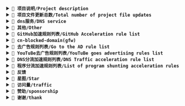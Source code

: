 <details>
<summary><code><strong>📃 项目说明/Project description<br/></strong></code></summary>
🛑Only for learning, communication, self-use, academic research use, do not commercial use!! Please comply with local laws and regulations, download must be deleted within 24 hours ！！！！<br/>
🛑仅供学习交流和自用、学术研究使用，请勿商用!!!请遵守当地法律法规，下载后24小时内必须删除！！！！<br/>
International/China accelerated ad filtering rules subscription.<br/>
国际/中国加速广告过滤规则订阅<br/>
Cold Mo (TRLI) rules is the only one to provide a global comparison of the library.<br/>
冷莫(trli)的规则唯一一个提供全球比较全的库。 <br/>
This rule is a popular rule on upstream Github and GitLab. It is not maintained by me. I only maintain the whitelist that uses this rule<br/>
该规则是上游github和gitlab热门规则，并非是我维护，我只维修使用该规则的白名单<br/>
The blacklist and whitelist have been processed, that is, the blacklist has been used, and the mistakenly killed domain name has been processed<br/>
The black and white list is global<br/>
Let me know if it was a mistake<br/>
已经处理黑白名单，即使用了黑名单，在处理的时候已经把误杀的域名处理了<br/>
黑白名单是来自全球的<br/>
误杀就告诉我<br/>
</details>

<details><summary><code><strong>📃 项目文件更新总数/Total number of project file updates<br/></strong></code></summary>

Total ad-hosts-pro 屏蔽追踪广告总数:   <br/> 

Total ad-hosts-sqlist 屏蔽追踪广告总数:    <br/> 

Total allowlist list 允许名单总数: 1148508

Total ad-youtube-hosts 屏蔽追踪广告总数: 111242

Total DNS分流加速国内规则列表总数:   <br/>

Total DNS分流加速国外规则列表总数:   <br/>

 </details>


<details>
<summary><code><strong>📃 dns服务/DNS service<br/></strong></code></summary>


<details>
<summary>📃 📃 全球dns服务/global DNS service(全球/global)[cdn]</code></summary>

<details>
<summary>📃 干净的dns-doh/Clean the DNS - doh</code></summary>

|   干净的dns-doh/Clean the DNS - doh   |🚀 链接/Link  |
|  :----:  | :----:  |
| 主doh/main doh  | https://dns-cdn.trli.club/doh/dns |
| 备doh/prepare doh| https://dns-cdn.trli.club/doh1/dns |
| 主stamps doh/main stamps doh | sdns://AgcAAAAAAAAAAAASZG5zLWNkbnMudHJsaS5jbHViCC9kb2gvZG5z |
| 备stamps doh/prepare stamps doh | sdns://AgcAAAAAAAAAAAARZG5zLWNkbi50cmxpLmNsdWIJL2RvaDEvZG5z |

</details>
<details><summary>📃 去广告ad-dns-doh/To advertising AD - DNS - doh</code></summary>

|   去广告ad-dns-doh/To advertising AD - DNS - doh   |🚀 链接/Link  |
|  :----:  | :----:  |
| 主doh/main doh  | https://dns-cdn.trli.club/doh/ad-dns |
| 备doh/prepare doh| https://dns-cdn.trli.club/doh1/ad-dns |
| 主stamps doh/main stamps doh | sdns://AgcAAAAAAAAAAAARZG5zLWNkbi50cmxpLmNsdWILL2RvaC9hZC1kbnM |
| 备stamps doh/prepare stamps doh | sdns://AgcAAAAAAAAAAAARZG5zLWNkbi50cmxpLmNsdWIML2RvaDEvYWQtZG5z |

</details>
</details>
</details>

<details>
<summary><code><strong>📃 其他/Other<br/></strong></code></summary>

[https://file-cn.trli.club:2083](https://file-cn.trli.club:2083)<br/>
[https://file-git.trli.club](https://file-git.trli.club)<br/>
</details>

<details>
<summary><code><strong>📃 GitHub加速规则列表/GitHub Acceleration rule list<br/></strong></code></summary>
📃 更新时间为每1个小时更新一次。/The update time is every hour.<br/>

|   规则名称/Rule name   |🚀 下载Link/🚀 DownloadLink  | 网盘/cloud |
|  :----:  | :----:  | :----:  |
| Hosts加速  | [Link](https://file-git.trli.club/Domains/AccelerateHosts/github-hosts.txt) | 网盘/cloud(github) |

</details>

<details>
<summary><code><strong>📃 cn-blocked-domain(gfw)<br/></strong></code></summary>
📃 更新时间为每24小时更新一次。/The update time is every 24 hours.<br/>

|   规则名称/Rule name  |🚀 下载Link(github)/🚀 DownloadLink(github)  |
|  :----:  | :----:  |
| cn-blocked-domain | [Link](https://file-git.trli.club/Domains/cn-blocked-domain/domains.txt) |
| cn-blocked-ip | [Link](https://file-git.trli.club/Domains/cn-blocked-domain/ip.txt) |
| cn-blocked-raw | [Link](https://file-git.trli.club/Domains/cn-blocked-domain/raw.txt) |

</details>

<details>
<summary><code><strong>📃 去广告规则列表/Go to the AD rule list<br/></strong></code></summary>
📃 更新时间为每24小时更新一次。/The update time is every 24 hours.<br/>

<details><summary>📃 网盘/cloud </code></summary>

|   规则名称  |🚀 下载Link/🚀 DownloadLink  | 网盘/cloud |
|  :----:  | :----:  | :----:  |
| My Allow(我的白名單)|[Link](https://raw.githubusercontent.com/Potterli20/file/main/allow/Domains)|
| Allow(白名單){更新时间为每6小时更新一次。/The update time is every 6 hours.}| [Link](https://file-git.trli.club/allow/allow.txt)| 网盘/cloud(github) |
| pDNSf-Hosts （For [j-moriarti](https://github.com/j-moriarti/pDNSf-Hosts-collection)） | [Link](https://file-git.trli.club/ad-hosts/pDNSf-hosts/pDNSf-hosts.txt)| 网盘/cloud |
| columndeeply-hosts （For [columndeeply](https://github.com/columndeeply/hosts/)） | [Link](https://file.trli.club:2083/columndeeply-hosts/columndeeply-hosts.txt)| 网盘/cloud |
| edge-domains （For [edge.microsoft.com](https://edge.microsoft.com/abusiveadblocking/api/v1/blocklist)） | [Link](https://file-git.trli.club/ad-hosts/ad-edge-hosts.txt)| 网盘/cloud |
| columndeeply-hosts （For [columndeeply](https://github.com/columndeeply/hosts/)） | [Link](https://file-cn.trli.club:2083/columndeeply-hosts/columndeeply-hosts.txt)| 网盘/cloud |
| AdHosts-Sqlist（For ad-adblock） | [Link](https://file-cn.trli.club:2083/ad-hosts/ad-hosts-sqlist/ad-adblock.txt)| 网盘/cloud |
| AdHosts-Sqlist（For ad-hosts/pi-hole） | [Link](https://file-cn.trli.club:2083/ad-hosts/ad-hosts-sqlist/ad-hosts.txt) | 网盘/cloud |
| AdHosts-Sqlist（For ad-adguardhome） | [Link](https://file-cn.trli.club:2083/ad-hosts/ad-hosts-sqlist/ad-adguardhome.txt)| 网盘/cloud |
| AdHosts-Sqlist（For ad-adguardhome-dnstype.txt） | [Link](https://file-cn.trli.club:2083/ad-hosts/ad-hosts-sqlist/ad-adguardhome-dnstype.txt)| 网盘/cloud |
| AdHosts-Sqlist（For ad-clash） | [Link](https://file-cn.trli.club:2083/ad-hosts/ad-hosts-sqlist/ad-clash.yaml)| 网盘/cloud |
| AdHosts-Sqlist（For ad-clash-premium） | [Link](https://file-cn.trli.club:2083/ad-hosts/ad-hosts-sqlist/ad-clash-premium.yaml)| 网盘/cloud |
| AdHosts-Sqlist（For ad-dnsmasq） | [Link](https://file-cn.trli.club:2083/ad-hosts/ad-hosts-sqlist/ad-dnsmasq.conf)| 网盘/cloud |
| AdHosts-Sqlist（For ad-domains） | [Link](https://file-cn.trli.club:2083/ad-hosts/ad-hosts-sqlist/ad-domains.txt)| 网盘/cloud |
| AdHosts-Sqlist（For ad-quantumult） | [Link](https://file-cn.trli.club:2083/ad-hosts/ad-hosts-sqlist/ad-quantumult.yaml)| 网盘/cloud |
| AdHosts-Sqlist（For ad-shadowrocket） | [Link](https://file-cn.trli.club:2083/ad-hosts/ad-hosts-sqlist/ad-shadowrocket.list)| 网盘/cloud |
| AdHosts-Sqlist（For ad-smartdns） | [Link](https://file-cn.trli.club:2083/ad-hosts/ad-hosts-sqlist/ad-smartdns.conf)| 网盘/cloud |
| AdHosts-Sqlist（For ad-surge） | [Link](https://file-cn.trli.club:2083/ad-hosts/ad-hosts-sqlist/ad-surge.yaml)| 网盘/cloud |
| AdHosts-Sqlist（For ad-unbound） | [Link](https://file-cn.trli.club:2083/ad-hosts/ad-hosts-sqlist/ad-unbound.conf)| 网盘/cloud |
| AdHosts-Sqlist（For ad-bind9） | [Link](https://file-cn.trli.club:2083/ad-hosts/ad-hosts-sqlist/ad-bind9.conf)| 网盘/cloud |
| AdHosts-Pro（For ad-adblock） | [Link](https://file-cn.trli.club:2083/ad-hosts/ad-hosts-pro/ad-adblock.txt) | 网盘/cloud |
| AdHosts-Pro（For ad-hosts/pi-hole） | [Link](https://file-cn.trli.club:2083/ad-hosts/ad-hosts-pro/ad-hosts.txt) | 网盘/cloud |
| AdHosts-Pro（For ad-adguardhome） | [Link](https://file-cn.trli.club:2083/ad-hosts/ad-hosts-pro/ad-adguardhome.txt)| 网盘/cloud |
| AdHosts-Pro（For ad-adguardhome-dnstype.txt） | [Link](https://file-cn.trli.club:2083/ad-hosts/ad-hosts-pro/ad-adguardhome-dnstype.txt)| 网盘/cloud |
| AdHosts-Pro（For ad-clash） | [Link](https://file-cn.trli.club:2083/ad-hosts/ad-hosts-pro/ad-clash.yaml)| 网盘/cloud |
| AdHosts-Pro（For ad-clash-premium） | [Link](https://file-cn.trli.club:2083/ad-hosts/ad-hosts-pro/ad-clash-premium.yaml)| 网盘/cloud |
| AdHosts-Pro（For ad-dnsmasq） | [Link](https://file-cn.trli.club:2083/ad-hosts/ad-hosts-pro/ad-dnsmasq.conf)| 网盘/cloud |
| AdHosts-Pro（For ad-domains） | [Link](https://file-cn.trli.club:2083/ad-hosts/ad-hosts-pro/ad-domains.txt)| 网盘/cloud |
| AdHosts-Pro（For ad-quantumult） | [Link](https://file-cn.trli.club:2083/ad-hosts/ad-hosts-pro/ad-quantumult.yaml)| 网盘/cloud |
| AdHosts-Pro（For ad-shadowrocket） | [Link](https://file-cn.trli.club:2083/ad-hosts/ad-hosts-pro/ad-shadowrocket.list)| 网盘/cloud |
| AdHosts-Pro（For ad-smartdns） | [Link](https://file-cn.trli.club:2083/ad-hosts/ad-hosts-pro/ad-smartdns.conf)| 网盘/cloud |
| AdHosts-Pro（For ad-surge） | [Link](https://file-cn.trli.club:2083/ad-hosts/ad-hosts-pro/ad-surge.yaml)| 网盘/cloud |
| AdHosts-Pro（For ad-unbound） | [Link](https://file-cn.trli.club:2083/ad-hosts/ad-hosts-pro/ad-unbound.conf)| 网盘/cloud |
| AdHosts-Pro（For ad-bind9） | [Link](https://file-cn.trli.club:2083/ad-hosts/ad-hosts-pro/ad-bind9.conf)| 网盘/cloud |
</details>
</details>

<details>
<summary><code><strong>📃 YouTuBe去广告规则列表/YouTuBe goes advertising rules list<br/></strong></code></summary>
📃 更新时间为每6小时更新一次。/The update time is every 6 hours.<br/>

<details><summary>📃 网盘/cloud(github) </code></summary>

|   规则名称  |🚀 下载Link/🚀 DownloadLink  | 网盘/cloud |
|  :----:  | :----:  | :----:  |
| Ad-YouTuBe-Hosts（For ad-adblock） | [Link](https://file-git.trli.club/ad-hosts/ad-youtube/ad-youtube-adblock.txt) |网盘/cloud(github) |
| Ad-YouTuBe-Hosts（For ad-adguardhome） | [Link](https://file-git.trli.club/ad-hosts/ad-youtube/ad-youtube-adguardhome.txt)|网盘/cloud(github) |
| Ad-YouTuBe-Hosts（For ad-adguardhome-dnstype.txt） | [Link](https://file-git.trli.club/ad-hosts/ad-youtube/ad-youtube-adguardhome-dnstype.txt)|网盘/cloud(github) |
| Ad-YouTuBe-Hosts（For ad-clash） | [Link](https://file-git.trli.club/ad-hosts/ad-youtube/ad-youtube-clash.yaml)|网盘/cloud(github) |
| Ad-YouTuBe-Hosts（For ad-clash-premium） | [Link](https://file-git.trli.club/ad-hosts/ad-youtube/ad-youtube-clash-premium.yaml)|网盘/cloud(github) |
| Ad-YouTuBe-Hosts（For ad-dnsmasq） | [Link](https://file-git.trli.club/ad-hosts/ad-youtube/ad-youtube-dnsmasq.conf)|网盘/cloud(github) |
| Ad-YouTuBe-Hosts（For ad-domains） | [Link](https://file-git.trli.club/ad-hosts/ad-youtube/ad-youtube-domains.txt)|网盘/cloud(github) |
| Ad-YouTuBe-Hosts（For ad-hosts/pi-hole） | [Link](https://file-git.trli.club/ad-hosts/ad-youtube/ad-youtube-hosts.txt) |网盘/cloud(github) |
| Ad-YouTuBe-Hosts（For ad-quantumult） | [Link](https://file-git.trli.club/ad-hosts/ad-youtube/ad-youtube-quantumult.yaml)|网盘/cloud(github) |
| Ad-YouTuBe-Hosts（For ad-shadowrocket） | [Link](https://file-git.trli.club/ad-hosts/ad-youtube/ad-youtube-shadowrocket.list)|网盘/cloud(github) |
| Ad-YouTuBe-Hosts（For ad-smartdns） | [Link](https://file-git.trli.club/ad-hosts/ad-youtube/ad-youtube-smartdns.conf)|网盘/cloud(github) |
| Ad-YouTuBe-Hosts（For ad-surge） | [Link](https://file-git.trli.club/ad-hosts/ad-youtube/ad-youtube-surge.yaml)|网盘/cloud(github) |
| Ad-YouTuBe-Hosts（For ad-unbound） | [Link](https://file-git.trli.club/ad-hosts/ad-youtube/ad-youtube-unbound.conf)|网盘/cloud(github) |
| Ad-YouTuBe-Hosts（For ad-bind9） | [Link](https://file-git.trli.club/ad-hosts/ad-youtube/ad-youtube-bind9.conf)|网盘/cloud(github) |
</details>
</details>
<details>
<summary><code><strong>📃 DNS分流加速规则列表/DNS Traffic acceleration rule list<br/></strong></code></summary>
📃 更新时间为每24小时更新一次。/The update time is every 24 hours.<br/>

<details><summary>📃 网盘/cloud </code></summary>

|   规则名称  |🚀 下载Link/🚀 DownloadLink| 网盘/cloud |
|  :----:  | :----:  | :----:  |
| DnsHosts-中国完整的分流加速规则 /DnsHosts-China's complete triage acceleration rules（For adguardhome/dnsproxy） | [Link](https://file-cn.trli.club:2083/dns-hosts/dns-adguardhome/blacklist_full.txt)|网盘/cloud |
| DnsHosts-中国飞快地分流加速规则 /DnsHosts-China is shunting accelerated rules（For adguardhome/dnsproxy） | [Link](https://file-cn.trli.club:2083/dns-hosts/dns-adguardhome/blacklist_full_split.txt)|网盘/cloud |
| DnsHosts-中国完整的分流加速规则 /DnsHosts-China's complete triage acceleration rules（For bind9） | [Link](https://file-cn.trli.club:2083/dns-hosts/dns-bind9/blacklist_full.conf)|网盘/cloud |
| DnsHosts-中国完整的分流加速规则 /DnsHosts-China's complete triage acceleration rules（For unbound） | [Link](https://file-cn.trli.club:2083/dns-hosts/dns-unbound/blacklist_full.conf)|网盘/cloud |
| DnsHosts-中国完整的分流加速规则 /DnsHosts-China's complete triage acceleration rules（For dnsmasq） | [Link](https://file-cn.trli.club:2083/dns-hosts/dns-dnsmasq/blacklist_full.conf)|网盘/cloud |
| DnsHosts-中国完整的分流加速规则 /DnsHosts-China's complete triage acceleration rules（For smartdns） | [Link](https://file-cn.trli.club:2083/dns-hosts/dns-smartdns/blacklist_full.conf)|网盘/cloud |
| DnsHosts-中国飞快地分流加速规则 /DnsHosts-China is shunting accelerated rules（For smartdns） | [Link](https://file-cn.trli.club:2083/dns-hosts/dns-smartdns/blacklist_lite.conf)|网盘/cloud |
| DnsHosts-中国完整的分流加速规则 /DnsHosts-China's complete triage acceleration rules（For domain） | [Link](https://file-cn.trli.club:2083/dns-hosts/dns-domain/blacklist_full.txt)|网盘/cloud |
| DnsHosts-中国飞快地分流加速规则 /DnsHosts-China is shunting accelerated rules（For domain） | [Link](https://file-cn.trli.club:2083/dns-hosts/dns-domain/blacklist_lite.txt)|网盘/cloud |
| DnsHosts-中国完整的分流加速规则 /DnsHosts-China's complete triage acceleration rules（For smartdns-domain-rules） | [Link](https://file-cn.trli.club:2083/dns-hosts/dns-smartdns-domain-rules/blacklist_full.conf)|网盘/cloud |
| DnsHosts-中国飞快地分流加速规则 /DnsHosts-China is shunting accelerated rules（For smartdns-domain-rules） | [Link](https://file-cn.trli.club:2083/dns-hosts/dns-smartdns-domain-rules/blacklist_lite.conf)|网盘/cloud |
| DnsHosts-国际完整的分流加速规则 /DnsHosts-International complete triage acceleration rules（For smartdns-domain-rules） | [Link](https://file-cn.trli.club:2083/dns-hosts/dns-smartdns-domain-rules/whitelist_full.conf)|网盘/cloud |
| DnsHosts-国际飞快地分流加速规则 /DnsHosts-International Rapid shunt acceleration rules（For smartdns-domain-rules） | [Link](https://file-cn.trli.club:2083/dns-hosts/dns-smartdns-domain-rules/whitelist_lite.conf)|网盘/cloud |
| DnsHosts-国际完整的分流加速规则 /DnsHosts-International complete triage acceleration rules（For adguardhome/dnsproxy） | [Link](https://file-cn.trli.club:2083/dns-hosts/dns-adguardhome/whitelist_full.txt)|网盘/cloud |
| DnsHosts-国际飞快地分流加速规则 /DnsHosts-International Rapid shunt acceleration rules（For adguardhome/dnsproxy） | [Link](https://file-cn.trli.club:2083/dns-hosts/dns-adguardhome/whitelist_full_split.txt)|网盘/cloud |
| DnsHosts-国际完整的分流加速规则 /DnsHosts-International complete shunt acceleration rules（For bind9） | [Link](https://file-cn.trli.club:2083/dns-hosts/dns-bind9/whitelist_full.conf)|网盘/cloud |
| DnsHosts-国际完整的分流加速规则 /DnsHosts-International complete shunt acceleration rules（For unbound） | [Link](https://file-cn.trli.club:2083/dns-hosts/dns-unbound/whitelist_full.conf)|网盘/cloud |
| DnsHosts-国际完整的分流加速规则 /DnsHosts-International complete shunt acceleration rules（For dnsmasq） | [Link](https://file-cn.trli.club:2083/dns-hosts/dns-dnsmasq/whitelist_full.conf)|网盘/cloud |
| DnsHosts-国际完整的分流加速规则 /DnsHosts-International complete shunt acceleration rules（For smartdns） | [Link](https://file-cn.trli.club:2083/dns-hosts/dns-smartdns/whitelist_full.conf)|网盘/cloud |
| DnsHosts-国际飞快地分流加速规则 DnsHosts-International Rapid shunt acceleration rules（For smartdns） | [Link](https://file-cn.trli.club:2083/dns-hosts/dns-smartdns/whitelist_lite.conf)|网盘/cloud |
| DnsHosts-国际完整的分流加速规则 /DnsHosts-International complete shunt acceleration rules（For domain） | [Link](https://file-cn.trli.club:2083/dns-hosts/dns-domain/whitelist_full.txt)|网盘/cloud |
| DnsHosts-国际飞快地分流加速规则 /DnsHosts-International Rapid shunt acceleration rules（For domain） | [Link](https://file-cn.trli.club:2083/dns-hosts/dns-domain/whitelist_lite.txt)|网盘/cloud |
</details>
</details>


<details>
<summary><code><strong>📃 程序分流加速规则列表/List of program shunting acceleration rules<br/></strong></code></summary>
📃 更新时间为每24小时更新一次。/The update time is every 24 hours.<br/>

<details><summary>📃 网盘/cloud(github) </code></summary>

|   规则名称  |🚀 下载Link/🚀 DownloadLink  | 网盘/cloud |
|  :----:  | :----:  | :----:  |
| ListPac (For listpac_china_autoproxy) | [Link](file-git.trli.club/file/pac/listpac_china_autoproxy.txt) |网盘/cloud(github) |
| ListPac (For listpac_china_clash) | [Link](file-git.trli.club/file/pac/listpac_china_clash.yaml) |网盘/cloud(github) |
| ListPac (For listpac_china_clash_premium) | [Link](file-git.trli.club/file/pac/listpac_china_clash_premium.yaml) |网盘/cloud(github) |
| ListPac (For listpac_china_quantumult) | [Link](file-git.trli.club/file/pac/listpac_china_quantumult.yaml) |网盘/cloud(github) |
| ListPac (For listpac_china_shadowrocket) | [Link](file-git.trli.club/file/pac/listpac_china_shadowrocket.conf) |网盘/cloud(github) |
| ListPac (For listpac_china_surge) | [Link](file-git.trli.club/file/pac/listpac_china_surge.yaml) |网盘/cloud(github) |
| ListPac (For listpac_china_v2raya) | [Link](file-git.trli.club/file/pac/listpac_china_v2raya.txt) |网盘/cloud(github) |
| ListPac (For listpac_china_v2rayn) | [Link](file-git.trli.club/file/pac/listpac_china_v2rayn.txt) |网盘/cloud(github) |
| ListPac (For listpac_gfwlist_autoproxy) | [Link](file-git.trli.club/file/pac/listpac_gfwlist_autoproxy.txt) |网盘/cloud(github) |
| ListPac (For listpac_gfwlist_clash) | [Link](file-git.trli.club/file/pac/listpac_gfwlist_clash.yaml) |网盘/cloud(github) |
| ListPac (For listpac_gfwlist_clash_premium) | [Link](file-git.trli.club/file/pac/listpac_gfwlist_clash_premium.yaml) |网盘/cloud(github) |
| ListPac (For listpac_gfwlist_quantumult) | [Link](file-git.trli.club/file/pac/listpac_gfwlist_quantumult.yaml) |网盘/cloud(github) |
| ListPac (For listpac_gfwlist_shadowrocket) | [Link](file-git.trli.club/file/pac/listpac_gfwlist_shadowrocket.conf) |网盘/cloud(github) |
| ListPac (For listpac_gfwlist_surge) | [Link](file-git.trli.club/file/pac/listpac_gfwlist_surge.yaml) |网盘/cloud(github) |
| ListPac (For listpac_gfwlist_v2raya) | [Link](file-git.trli.club/file/pac/listpac_gfwlist_v2raya.txt) |网盘/cloud(github) |
| ListPac (For listpac_gfwlist_v2rayn) | [Link](file-git.trli.club/file/pac/listpac_gfwlist_v2rayn.txt) |网盘/cloud(github) |
</details>

</details>

 <details>
 <summary><code><strong>📃 反馈<br/></strong></code></summary>

[QQ频道【莫莫频道】](https://qun.qq.com/qqweb/qunpro/share?_wv=3&_wwv=128&inviteCode=1NPqQe&from=246610&biz=ka) <br/>
[冷莫trli项目反馈(qq)](https://support.qq.com/product/496579)<br/>
[冷莫trli项目反馈(github)](https://github.com/Potterli20/hosts/discussions)<br/>
 </details>

<details>
<summary><code><strong>📃 星图/Star<br/></strong></code></summary>

[![Stargazers over time](https://starchart.cc/Potterli20/hosts.svg)](https://starchart.cc/Potterli20/hosts)<br/>
</details>

<details>
<summary><code><strong>📃 访问量/traffic<br/></strong></code></summary>

![](http://profile-counter.glitch.me/potterli20/count.svg)<br/>
</details>

<details>
<summary><code><strong>📃 赞助/sponsorship<br/></strong></code></summary>

<img width="200" src="https://file-git.trli.club/file/picture/0.jpg" /><br/>
</details>

<details>
<summary><code><strong>📃 谢谢/thank<br/></strong></code></summary>

@hezhijie0327 @Loyalsoldier @felixonmars ...<br/>
</details>
